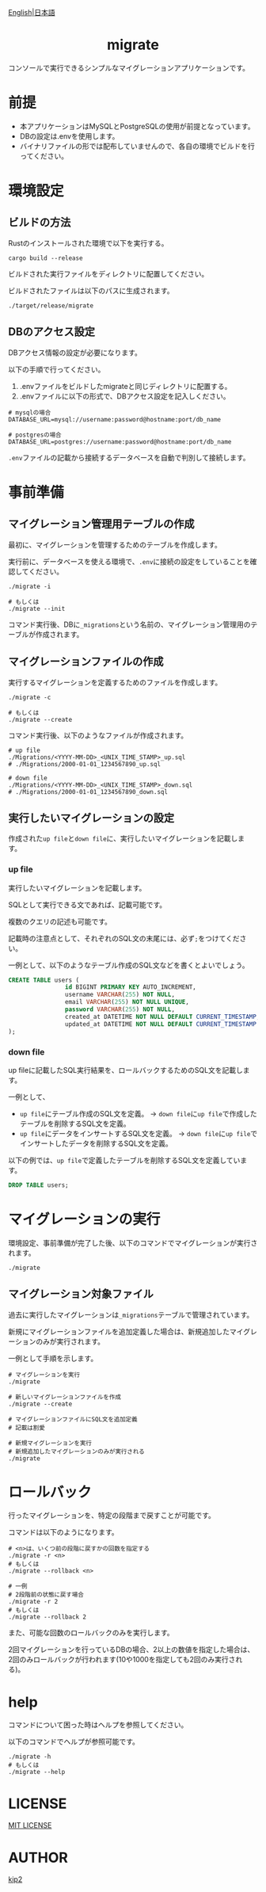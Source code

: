 [English](README.md)|[日本語](README-ja.md)

<h1 align="center"> migrate </h1>

コンソールで実行できるシンプルなマイグレーションアプリケーションです。

# 前提

- 本アプリケーションはMySQLとPostgreSQLの使用が前提となっています。
- DBの設定は.envを使用します。
- バイナリファイルの形では配布していませんので、各自の環境でビルドを行ってください。

# 環境設定

## ビルドの方法

Rustのインストールされた環境で以下を実行する。

```shell
cargo build --release
```

ビルドされた実行ファイルをディレクトリに配置してください。

ビルドされたファイルは以下のパスに生成されます。

```shell
./target/release/migrate
```

## DBのアクセス設定

DBアクセス情報の設定が必要になります。

以下の手順で行ってください。

1. .envファイルをビルドしたmigrateと同じディレクトリに配置する。
2. .envファイルに以下の形式で、DBアクセス設定を記入しください。

```env
# mysqlの場合
DATABASE_URL=mysql://username:password@hostname:port/db_name

# postgresの場合
DATABASE_URL=postgres://username:password@hostname:port/db_name
```

`.env`ファイルの記載から接続するデータベースを自動で判別して接続します。

# 事前準備

## マイグレーション管理用テーブルの作成

最初に、マイグレーションを管理するためのテーブルを作成します。

実行前に、データベースを使える環境で、`.env`に接続の設定をしていることを確認してください。

```shell
./migrate -i

# もしくは
./migrate --init
```

コマンド実行後、DBに`_migrations`という名前の、マイグレーション管理用のテーブルが作成されます。

## マイグレーションファイルの作成

実行するマイグレーションを定義するためのファイルを作成します。

```shell
./migrate -c

# もしくは
./migrate --create
```

コマンド実行後、以下のようなファイルが作成されます。

```shell
# up file
./Migrations/<YYYY-MM-DD>_<UNIX_TIME_STAMP>_up.sql
# ./Migrations/2000-01-01_1234567890_up.sql

# down file
./Migrations/<YYYY-MM-DD>_<UNIX_TIME_STAMP>_down.sql
# ./Migrations/2000-01-01_1234567890_down.sql
```

## 実行したいマイグレーションの設定

作成された`up file`と`down file`に、実行したいマイグレーションを記載します。

### up file

実行したいマイグレーションを記載します。

SQLとして実行できる文であれば、記載可能です。

複数のクエリの記述も可能です。

記載時の注意点として、それぞれのSQL文の末尾には、必ず`;`をつけてください。

一例として、以下のようなテーブル作成のSQL文などを書くとよいでしょう。

```sql
CREATE TABLE users (
                id BIGINT PRIMARY KEY AUTO_INCREMENT,
                username VARCHAR(255) NOT NULL,
                email VARCHAR(255) NOT NULL UNIQUE,
                password VARCHAR(255) NOT NULL,
                created_at DATETIME NOT NULL DEFAULT CURRENT_TIMESTAMP,
                updated_at DATETIME NOT NULL DEFAULT CURRENT_TIMESTAMP ON UPDATE CURRENT_TIMESTAMP
);
```

### down file

up fileに記載したSQL実行結果を、ロールバックするためのSQL文を記載します。

一例として、

- `up file`にテーブル作成のSQL文を定義。 -> `down file`に`up file`で作成したテーブルを削除するSQL文を定義。
- `up file`にデータをインサートするSQL文を定義。 -> `down file`に`up file`でインサートしたデータを削除するSQL文を定義。

以下の例では、`up file`で定義したテーブルを削除するSQL文を定義しています。

```sql
DROP TABLE users;
```

# マイグレーションの実行

環境設定、事前準備が完了した後、以下のコマンドでマイグレーションが実行されます。

```shell
./migrate
```

## マイグレーション対象ファイル

過去に実行したマイグレーションは`_migrations`テーブルで管理されています。

新規にマイグレーションファイルを追加定義した場合は、新規追加したマイグレーションのみが実行されます。

一例として手順を示します。

```shell
# マイグレーションを実行
./migrate

# 新しいマイグレーションファイルを作成
./migrate --create

# マイグレーションファイルにSQL文を追加定義
# 記載は割愛

# 新規マイグレーションを実行
# 新規追加したマイグレーションのみが実行される
./migrate
```

# ロールバック

行ったマイグレーションを、特定の段階まで戻すことが可能です。

コマンドは以下のようになります。

```shell
# <n>は、いくつ前の段階に戻すかの回数を指定する
./migrate -r <n>
# もしくは
./migrate --rollback <n>

# 一例
# 2段階前の状態に戻す場合
./migrate -r 2
# もしくは
./migrate --rollback 2
```

また、可能な回数のロールバックのみを実行します。

2回マイグレーションを行っているDBの場合、2以上の数値を指定した場合は、2回のみロールバックが行われます(10や1000を指定しても2回のみ実行される)。

# help

コマンドについて困った時はヘルプを参照してください。

以下のコマンドでヘルプが参照可能です。

```shell
./migrate -h
# もしくは
./migrate --help
```

# LICENSE

[MIT LICENSE](https://github.com/kip2/sqcr/blob/main/LICENSE)

# AUTHOR

[kip2](https://github.com/kip2)
